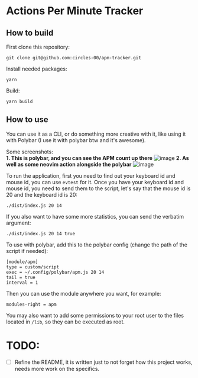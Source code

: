 # Actions Per Minute Tracker

## How to build

First clone this repository:

```shell
git clone git@github.com:circles-00/apm-tracker.git
```

Install needed packages:

```shell
yarn
```

Build:

```shell
yarn build
```

## How to use

You can use it as a CLI, or do something more creative with it, like using it with Polybar (I use it with polybar btw and it's awesome).

Some screenshots: <br>
**1. This is polybar, and you can see the APM count up there** 
![image](https://github.com/circles-00/apm-tracker/assets/42126548/3e47516e-9c77-41d5-9ded-ec2021b2fd51)
**2. As well as some neovim action alongside the polybar**
![image](https://github.com/circles-00/apm-tracker/assets/42126548/fcc8af3f-1de4-451d-8e7d-5948872dbaf0)

To run the application, first you need to find out your keyboard id and mouse id, you can use `evtest` for it.
Once you have your keyboard id and mouse id, you need to send them to the script, let's say that the mouse id is 20 and the keyboard id is 20:

```shell
./dist/index.js 20 14
```

If you also want to have some more statistics, you can send the verbatim argument:

```shell
./dist/index.js 20 14 true
```

To use with polybar, add this to the polybar config (change the path of the script if needed):
```shell
[module/apm]
type = custom/script
exec = ~/.config/polybar/apm.js 20 14
tail = true
interval = 1
```

Then you can use the module anywhere you want, for example: 
```shell
modules-right = apm
```

You may also want to add some permissions to your root user to the files located in `/lib`, so they can be executed as root.

# TODO:
- [ ] Refine the README, it is written just to not forget how this project works, needs more work on the specifics.
